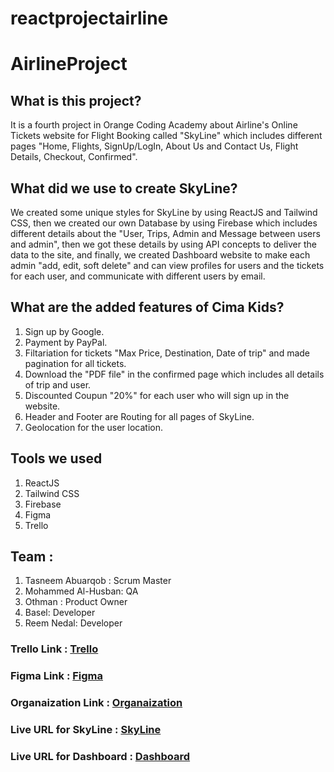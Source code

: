 # reactprojectairline
# AirlineProject

## What is this project?

It is a fourth project in Orange Coding Academy about Airline's Online Tickets website for Flight Booking called "SkyLine" which includes different pages "Home, Flights, SignUp/LogIn, About Us and Contact Us, Flight Details, Checkout, Confirmed".

## What did we use to create SkyLine?

We created some unique styles for SkyLine by using ReactJS and Tailwind CSS, then we created our own Database by using Firebase which includes different details about the "User, Trips, Admin and Message between users and admin", then we got these details by using API concepts to deliver the data to the site, and finally, we created Dashboard website to make each admin "add, edit, soft delete" and can view profiles for users and the tickets for each user, and communicate with different users by email.

## What are the added features of Cima Kids?

1. Sign up by Google.
2. Payment by PayPal.
3. Filtariation for tickets "Max Price, Destination, Date of trip" and made pagination for all tickets.
4. Download the "PDF file" in the confirmed page which includes all details of trip and user.
5. Discounted Coupun "20%" for each user who will sign up in the website.
6. Header and Footer are Routing for all pages of SkyLine.
7. Geolocation for the user location.

## Tools we used

1. ReactJS
2. Tailwind CSS
3. Firebase
4. Figma
5. Trello

## Team : 
1) Tasneem Abuarqob : Scrum Master
2) Mohammed Al-Husban: QA
3) Othman : Product Owner
4) Basel: Developer
5) Reem Nedal: Developer


### Trello Link : [Trello](https://trello.com/b/09But1KB/air-ticketing-web-aplication)

### Figma Link : [Figma](https://www.figma.com/design/pUgt9dX3wmM4D8XOHbBylf/Airport-Traveling-Airplane-(Community)?node-id=26-129&t=WTwcCcYnQnU0FJdW-0)

### Organaization Link : [Organaization]()

### Live URL for SkyLine : [SkyLine]()

### Live URL for Dashboard : [Dashboard]()